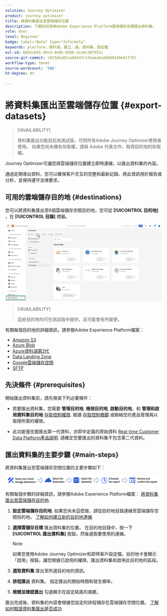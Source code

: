 ```yaml
---
solution: Journey Optimizer
product: journey optimizer
title: 將資料集匯出至雲端儲存位置
description: 了解如何使用Adobe Experience Platform雲端儲存目標匯出資料集。
role: User
level: Beginner
badge: label="Beta" type="Informity"
keywords: platform，資料湖，建立，湖，資料集，設定檔
exl-id: 66b5c691-ddc4-4e9b-9386-2ce6c307451c
source-git-commit: c823d1a02ca9d24fc13eaeaba2b688249e61f767
workflow-type: tm+mt
source-wordcount: '586'
ht-degree: 4%

---
```


# 將資料集匯出至雲端儲存位置 {#export-datasets}

>[!AVAILABILITY]
>
>資料集匯出功能目前為測試版，可供所有Adobe Journey Optimizer使用者使用。 如果您尚未擁有存取權，請與 Adobe 代表合作，取得目的地的存取權。

Journey Optimizer可讓您與雲端儲存位置建立即時連線，以匯出資料集的內容。

通過定期導出資料，您可以確保客戶交互的完整和最新記錄、將此資訊用於報告或分析，並保持遵守法律要求。

## 可用的雲端儲存目的地 {#destinations}

您可以將資料集匯出至6個雲端儲存空間目的地，您可從 **[!UICONTROL 目的地]** ，在 **[!UICONTROL 目錄]** 標籤。

![](assets/dataset-export-setup.png)

>[!AVAILABILITY]
>
>這些目的地均可在測試版中提供，且可能會有所變更。

有關每個目的地的詳細資訊，請參閱Adobe Experience Platform檔案：

* [Amazon S3](https://experienceleague.adobe.com/docs/experience-platform/destinations/catalog/cloud-storage/amazon-s3.html)
* [Azure Blob](https://experienceleague.adobe.com/docs/experience-platform/destinations/catalog/cloud-storage/azure-blob.html)
* [Azure資料湖第2代](https://experienceleague.adobe.com/docs/experience-platform/destinations/catalog/cloud-storage/adls-gen2.html)
* [Data Landing Zone](https://experienceleague.adobe.com/docs/experience-platform/destinations/catalog/cloud-storage/data-landing-zone.html)
* [Google雲端儲存空間](https://experienceleague.adobe.com/docs/experience-platform/destinations/catalog/cloud-storage/google-cloud-storage.html)
* [SFTP](https://experienceleague.adobe.com/docs/experience-platform/destinations/catalog/cloud-storage/sftp.html)

## 先決條件 {#prerequisites}

開始匯出資料集前，請先檢查下列必要條件：

* 若要匯出資料集，您需要 **管理目的地**, **檢視目的地**, **啟動目的地**，和 **管理和啟用資料集目的地** [存取控制權限](https://experienceleague.adobe.com/docs/experience-platform/access-control/home.html#permissions). 閱讀 [存取控制概觀](https://experienceleague.adobe.com/docs/experience-platform/access-control/ui/overview.html) 或聯絡您的產品管理員以取得所需的權限。

* 此功能僅支援匯出第一代資料，亦即中定義的原始資料 [Real-time Customer Data Platform產品說明](https://helpx.adobe.com/legal/product-descriptions/real-time-customer-data-platform-b2c-edition-prime-and-ultimate-packages.html). 請確定您要匯出的資料集不包含第二代資料。

## 匯出資料集的主要步驟 {#main-steps}

將資料集匯出至雲端儲存空間位置的主要步驟如下：

![](assets/dataset-export-process.png)

有關每個步驟的詳細資訊，請參閱Adobe Experience Platform檔案： [將資料集匯出至雲端儲存目的地](https://experienceleague.adobe.com/docs/experience-platform/destinations/ui/activate/export-datasets.html?lang=en).

1. **設定雲端儲存目的地**. 如果您尚未這麼做，請從目的地目錄連線至雲端儲存空間目的地。 [了解如何建立新的目的地連線](https://experienceleague.adobe.com/docs/experience-platform/destinations/ui/connect-destination.html?lang=en#setup)

   <!--![](assets/dataset-export-setup.png)-->

1. **選擇雲儲存目標** 匯出資料集的位置。 在目的地目錄中，按一下 **[!UICONTROL 匯出資料集]** 按鈕，然後選取要使用的連線。

   <!--![](assets/dataset-export-destination.png)-->

   >[!NOTE]
   >
   >如果您使用Adobe Journey Optimizer和即時客戶設定檔，目的地卡會顯示「啟用」按鈕，讓您根據已啟用的權限，匯出資料集和啟用此目的地的區段。

1. **選取資料集** 匯出至所選目的地的資訊。

   <!--![](assets/dataset-export-dataset-selection.png)-->

1. **排程匯出** 資料集。 指定匯出的開始時間和發生頻率。

   <!--![](assets/dataset-export-schedule.png)-->

1. **檢閱並確認匯出** 勾選顯示在設定結尾的摘要。

   <!--![](assets/dataset-export-review.png)-->

匯出完成後，資料集的內容會根據您設定的排程儲存在雲端儲存空間位置。 [了解如何驗證資料集匯出是否成功](https://experienceleague.adobe.com/docs/experience-platform/destinations/ui/activate/export-datasets.html#verify)

